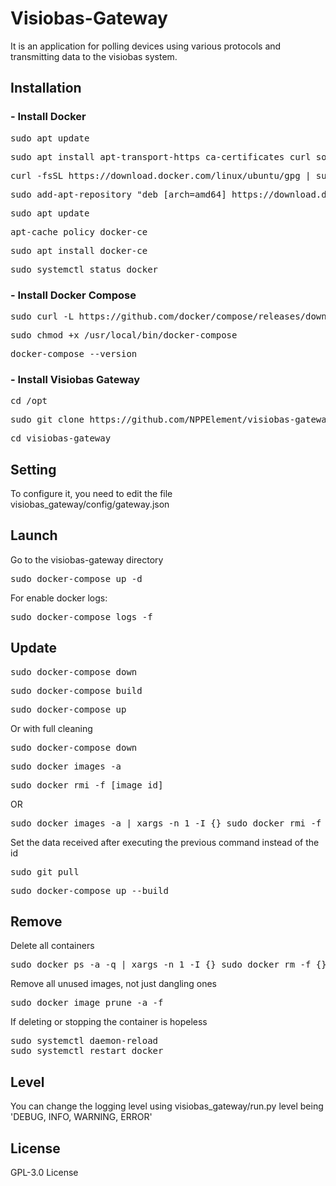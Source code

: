 # Visiobas-Gateway

It is an application for polling devices using various protocols and transmitting data to the visiobas system.

## Installation
### - Install Docker
<pre>
sudo apt update
</pre>
<pre>
sudo apt install apt-transport-https ca-certificates curl software-properties-common
</pre>
<pre>
curl -fsSL https://download.docker.com/linux/ubuntu/gpg | sudo apt-key add -
</pre>
<pre>
sudo add-apt-repository "deb [arch=amd64] https://download.docker.com/linux/ubuntu focal stable"
</pre>
<pre>
sudo apt update
</pre>
<pre>
apt-cache policy docker-ce
</pre>
<pre>
sudo apt install docker-ce
</pre>
<pre>
sudo systemctl status docker
</pre>

### - Install Docker Compose
<pre>
sudo curl -L https://github.com/docker/compose/releases/download/1.21.2/docker-compose-`uname -s`-`uname -m` -o /usr/local/bin/docker-compose
</pre>
<pre>
sudo chmod +x /usr/local/bin/docker-compose
</pre>
<pre>
docker-compose --version
</pre>

### - Install Visiobas Gateway
<pre>
cd /opt
</pre>
<pre>
sudo git clone https://github.com/NPPElement/visiobas-gateway
</pre>
<pre>
cd visiobas-gateway
</pre>

## Setting
To configure it, you need to edit the file visiobas_gateway/config/gateway.json

## Launch
Go to the visiobas-gateway directory
<pre>
sudo docker-compose up -d
</pre>
For enable docker logs:
<pre>
sudo docker-compose logs -f
</pre>

## Update
<pre>
sudo docker-compose down
</pre>
<pre>
sudo docker-compose build
</pre>
<pre>
sudo docker-compose up
</pre>

Or with full cleaning
<pre>
sudo docker-compose down 
</pre>
<pre>
sudo docker images -a
</pre>
<pre>
sudo docker rmi -f [image_id]
</pre>
OR
<pre>
sudo docker images -a | xargs -n 1 -I {} sudo docker rmi -f {}
</pre>
</pre>
Set the data received after executing the previous command instead of the id
<pre>
sudo git pull
</pre>
<pre>
sudo docker-compose up --build
</pre>

## Remove
Delete all containers
<pre>
sudo docker ps -a -q | xargs -n 1 -I {} sudo docker rm -f {}
</pre>
Remove all unused images, not just dangling ones
<pre>
sudo docker image prune -a -f
</pre>
If deleting or stopping the container is hopeless
<pre>
sudo systemctl daemon-reload
sudo systemctl restart docker
</pre>

## Level
You can change the logging level using visiobas_gateway/run.py
level being 'DEBUG, INFO, WARNING, ERROR'

## License
GPL-3.0 License
